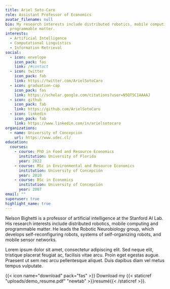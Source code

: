```yaml
---
title: Ariel Soto-Caro
role: Assistant Professor of Economics
avatar_filename: null
bio: My research interests include distributed robotics, mobile computing and
  programmable matter.
interests:
  - Artificial Intelligence
  - Computational Linguistics
  - Information Retrieval
social:
  - icon: envelope
    icon_pack: fas
    link: /#contact
  - icon: twitter
    icon_pack: fab
    link: https://twitter.com/ArielSotoCaro
  - icon: graduation-cap
    icon_pack: fas
    link: https://scholar.google.com/citations?user=N5QT5CIAAAAJ
  - icon: github
    icon_pack: fab
    link: https://github.com/ArielSotoCaro
  - icon: linkedin
    icon_pack: fab
    link: https://www.linkedin.com/in/arielsotocaro
organizations:
  - name: University of Concepción
    url: https://www.udec.cl/
education:
  courses:
    - course: PhD in Food and Resource Economics
      institution: University of Florida
      year: 2022
    - course: MSc in Environmental and Resource Economics
      institution: University of Concepción
      year: 2010
    - course: BSc in Economics
      institution: University of Concepción
      year: 2007
email: ""
superuser: true
highlight_name: true
---
```


Nelson Bighetti is a professor of artificial intelligence at the Stanford AI Lab. His research interests include distributed robotics, mobile computing and programmable matter. He leads the Robotic Neurobiology group, which develops self-reconfiguring robots, systems of self-organizing robots, and mobile sensor networks.

Lorem ipsum dolor sit amet, consectetur adipiscing elit. Sed neque elit, tristique placerat feugiat ac, facilisis vitae arcu. Proin eget egestas augue. Praesent ut sem nec arcu pellentesque aliquet. Duis dapibus diam vel metus tempus vulputate.

{{< icon name="download" pack="fas" >}} Download my {{< staticref "uploads/demo_resume.pdf" "newtab" >}}resumé{{< /staticref >}}.
